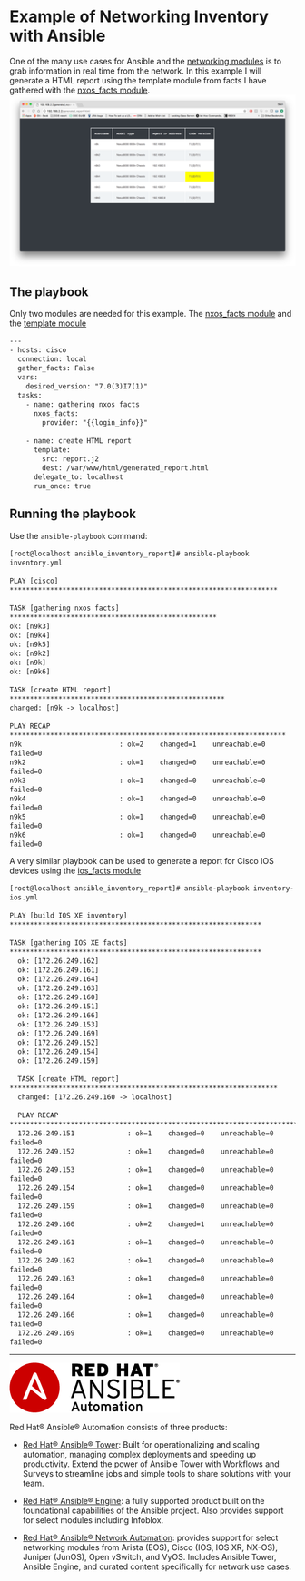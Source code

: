 # Example of Networking Inventory with Ansible
One of the many use cases for Ansible and the [networking modules](http://docs.ansible.com/ansible/latest/list_of_network_modules.html) is to grab information in real time from the network.  In this example I will generate a HTML report using the template module from facts I have gathered with the [nxos_facts module](http://docs.ansible.com/ansible/latest/nxos_facts_module.html).
![HTML report generated by template module](htmlreport.png)

## The playbook

Only two modules are needed for this example.  The [nxos_facts module](http://docs.ansible.com/ansible/latest/nxos_facts_module.html) and the [template module](http://docs.ansible.com/ansible/latest/template_module.html)
```
---
- hosts: cisco
  connection: local
  gather_facts: False
  vars:
    desired_version: "7.0(3)I7(1)"
  tasks:
    - name: gathering nxos facts
      nxos_facts:
        provider: "{{login_info}}"

    - name: create HTML report
      template:
        src: report.j2
        dest: /var/www/html/generated_report.html
      delegate_to: localhost
      run_once: true
```

## Running the playbook

Use the `ansible-playbook` command:
```
[root@localhost ansible_inventory_report]# ansible-playbook inventory.yml

PLAY [cisco] ******************************************************************

TASK [gathering nxos facts] ***************************************************
ok: [n9k3]
ok: [n9k4]
ok: [n9k5]
ok: [n9k2]
ok: [n9k]
ok: [n9k6]

TASK [create HTML report] *****************************************************
changed: [n9k -> localhost]

PLAY RECAP ********************************************************************
n9k                        : ok=2    changed=1    unreachable=0    failed=0
n9k2                       : ok=1    changed=0    unreachable=0    failed=0
n9k3                       : ok=1    changed=0    unreachable=0    failed=0
n9k4                       : ok=1    changed=0    unreachable=0    failed=0
n9k5                       : ok=1    changed=0    unreachable=0    failed=0
n9k6                       : ok=1    changed=0    unreachable=0    failed=0
```

A very similar playbook can be used to generate a report for Cisco IOS devices using the [ios_facts module](http://docs.ansible.com/ansible/latest/ios_facts_module.html)

```
[root@localhost ansible_inventory_report]# ansible-playbook inventory-ios.yml

PLAY [build IOS XE inventory] **************************************************************

TASK [gathering IOS XE facts] **************************************************************
  ok: [172.26.249.162]
  ok: [172.26.249.161]
  ok: [172.26.249.164]
  ok: [172.26.249.163]
  ok: [172.26.249.160]
  ok: [172.26.249.151]
  ok: [172.26.249.166]
  ok: [172.26.249.153]
  ok: [172.26.249.169]
  ok: [172.26.249.152]
  ok: [172.26.249.154]
  ok: [172.26.249.159]

  TASK [create HTML report] ******************************************************************
  changed: [172.26.249.160 -> localhost]

  PLAY RECAP *********************************************************************************
  172.26.249.151             : ok=1    changed=0    unreachable=0    failed=0
  172.26.249.152             : ok=1    changed=0    unreachable=0    failed=0
  172.26.249.153             : ok=1    changed=0    unreachable=0    failed=0
  172.26.249.154             : ok=1    changed=0    unreachable=0    failed=0
  172.26.249.159             : ok=1    changed=0    unreachable=0    failed=0
  172.26.249.160             : ok=2    changed=1    unreachable=0    failed=0
  172.26.249.161             : ok=1    changed=0    unreachable=0    failed=0
  172.26.249.162             : ok=1    changed=0    unreachable=0    failed=0
  172.26.249.163             : ok=1    changed=0    unreachable=0    failed=0
  172.26.249.164             : ok=1    changed=0    unreachable=0    failed=0
  172.26.249.166             : ok=1    changed=0    unreachable=0    failed=0
  172.26.249.169             : ok=1    changed=0    unreachable=0    failed=0
  ```

---
![Red Hat Ansible Automation](images/rh-ansible-automation.png)

Red Hat® Ansible® Automation consists of  three products:

- [Red Hat® Ansible® Tower](https://www.ansible.com/tower): Built for operationalizing and scaling automation, managing complex deployments and speeding up productivity. Extend the power of Ansible Tower with Workflows and Surveys to streamline jobs and simple tools to share solutions with your team.

- [Red Hat® Ansible® Engine](https://www.ansible.com/ansible-engine): a fully supported product built on the foundational capabilities of the Ansible project. Also provides support for select modules including Infoblox.

- [Red Hat® Ansible® Network Automation](https://www.ansible.com/networking): provides support for select networking modules from Arista (EOS), Cisco (IOS, IOS XR, NX-OS), Juniper (JunOS), Open vSwitch, and VyOS. Includes Ansible Tower, Ansible Engine, and curated content specifically for network use cases.
